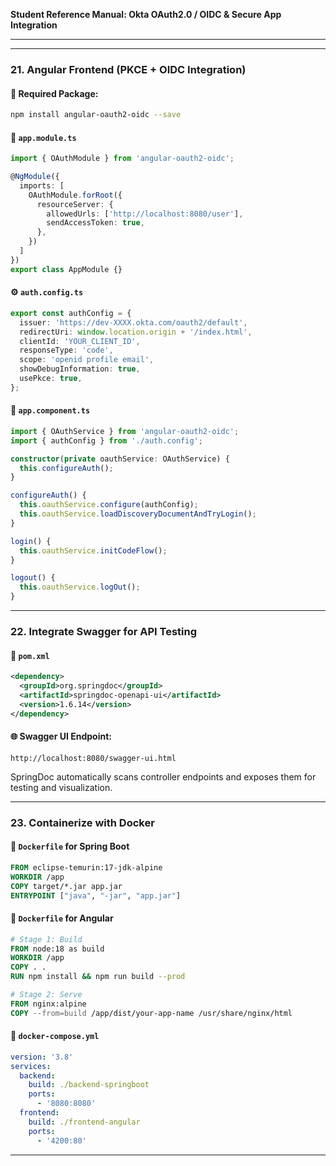 **Student Reference Manual: Okta OAuth2.0 / OIDC & Secure App Integration**

---


---

### **21. Angular Frontend (PKCE + OIDC Integration)**

#### 🔧 Required Package:

```bash
npm install angular-oauth2-oidc --save
```

#### 🧩 `app.module.ts`

```ts
import { OAuthModule } from 'angular-oauth2-oidc';

@NgModule({
  imports: [
    OAuthModule.forRoot({
      resourceServer: {
        allowedUrls: ['http://localhost:8080/user'],
        sendAccessToken: true,
      },
    })
  ]
})
export class AppModule {}
```

#### ⚙️ `auth.config.ts`

```ts
export const authConfig = {
  issuer: 'https://dev-XXXX.okta.com/oauth2/default',
  redirectUri: window.location.origin + '/index.html',
  clientId: 'YOUR_CLIENT_ID',
  responseType: 'code',
  scope: 'openid profile email',
  showDebugInformation: true,
  usePkce: true,
};
```

#### 🚀 `app.component.ts`

```ts
import { OAuthService } from 'angular-oauth2-oidc';
import { authConfig } from './auth.config';

constructor(private oauthService: OAuthService) {
  this.configureAuth();
}

configureAuth() {
  this.oauthService.configure(authConfig);
  this.oauthService.loadDiscoveryDocumentAndTryLogin();
}

login() {
  this.oauthService.initCodeFlow();
}

logout() {
  this.oauthService.logOut();
}
```

---

### **22. Integrate Swagger for API Testing**

#### 🧩 `pom.xml`

```xml
<dependency>
  <groupId>org.springdoc</groupId>
  <artifactId>springdoc-openapi-ui</artifactId>
  <version>1.6.14</version>
</dependency>
```

#### 🌐 Swagger UI Endpoint:

```
http://localhost:8080/swagger-ui.html
```

SpringDoc automatically scans controller endpoints and exposes them for testing and visualization.

---

### **23. Containerize with Docker**

#### 📄 `Dockerfile` for Spring Boot

```dockerfile
FROM eclipse-temurin:17-jdk-alpine
WORKDIR /app
COPY target/*.jar app.jar
ENTRYPOINT ["java", "-jar", "app.jar"]
```

#### 📄 `Dockerfile` for Angular

```dockerfile
# Stage 1: Build
FROM node:18 as build
WORKDIR /app
COPY . .
RUN npm install && npm run build --prod

# Stage 2: Serve
FROM nginx:alpine
COPY --from=build /app/dist/your-app-name /usr/share/nginx/html
```

#### 📄 `docker-compose.yml`

```yaml
version: '3.8'
services:
  backend:
    build: ./backend-springboot
    ports:
      - '8080:8080'
  frontend:
    build: ./frontend-angular
    ports:
      - '4200:80'
```

---
